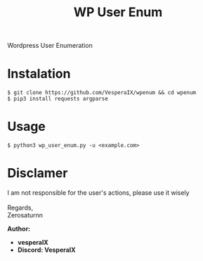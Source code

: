 <h1 align="center">WP User Enum</h1>

<br>

Wordpress User Enumeration

# Instalation
`$ git clone https://github.com/VesperaIX/wpenum && cd wpenum`<br>
`$ pip3 install requests argparse`

# Usage
`$ python3 wp_user_enum.py -u <example.com>`

# Disclamer
I am not responsible for the user's actions, please use it wisely
<br>
<br>
Regards,
<br>
Zerosaturnn

**Author:**
- **vesperaIX**
- **Discord: VesperaIX**
